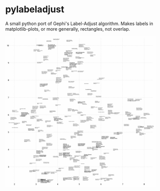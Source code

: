 # pylabeladjust
A small python port of Gephi's Label-Adjust algorithm. Makes labels in matplotlib-plots, or more generally, rectangles, not overlap.


<img src="images/layout_process_texts.gif" width="472" />
